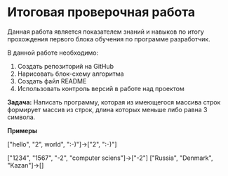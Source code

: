 # Итоговая проверочная работа

Данная работа является показателем знаний и навыков по итогу прохождения первого блока обучения по программе разработчик.  

В данной работе необходимо:

1. Создать репозиторий на GitHub
2. Нарисовать блок-схему алгоритма
3. Создать файл README
4. Использовать контроль версий в работе над проектом

**Задача:** Написать программу, которая из имеющегося массива строк формирует массив из строк, длина которых меньше либо равна 3 символа.  

**Примеры**

["hello", "2", world", ":-)"]->["2", ":-)"]

["1234", "1567", "-2", "computer sciens"]->["-2"]
["Russia", "Denmark", "Kazan"]->[]